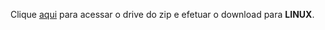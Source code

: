 <p align="justify">Clique <a href="https://drive.google.com/file/d/1qs8PHOtfYy5kJ6PS1CiEAMhC3Ey0UtHj/view?usp=sharing">aqui</a> para acessar o drive do zip e efetuar o download para <b>LINUX</b>.</p>
